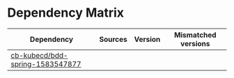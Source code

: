 # Dependency Matrix

Dependency | Sources | Version | Mismatched versions
---------- | ------- | ------- | -------------------
[cb-kubecd/bdd-spring-1583547877](https://github.com/cb-kubecd/bdd-spring-1583547877.git) |  | []() | 
